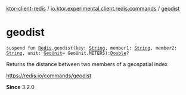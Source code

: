 [ktor-client-redis](../index.md) / [io.ktor.experimental.client.redis.commands](index.md) / [geodist](./geodist.md)

# geodist

`suspend fun `[`Redis`](../io.ktor.experimental.client.redis/-redis/index.md)`.geodist(key: `[`String`](https://kotlinlang.org/api/latest/jvm/stdlib/kotlin/-string/index.html)`, member1: `[`String`](https://kotlinlang.org/api/latest/jvm/stdlib/kotlin/-string/index.html)`, member2: `[`String`](https://kotlinlang.org/api/latest/jvm/stdlib/kotlin/-string/index.html)`, unit: `[`GeoUnit`](../io.ktor.experimental.client.redis.geo/-geo-unit/index.md)` = GeoUnit.METERS): `[`Double`](https://kotlinlang.org/api/latest/jvm/stdlib/kotlin/-double/index.html)`?`

Returns the distance between two members of a geospatial index

https://redis.io/commands/geodist

**Since**
3.2.0

